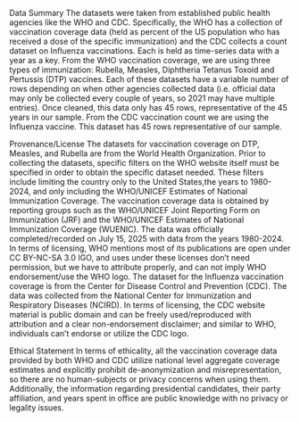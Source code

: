 Data Summary
The datasets were taken from established public health agencies like the WHO and CDC. Specifically, the WHO has a collection of vaccination coverage data (held as percent of the US population who has received a dose of the specific immunization) and the CDC collects a count dataset on Influenza vaccinations. Each is held as time-series data with a year as a key. From the WHO vaccination coverage, we are using three types of immunization: Rubella, Measles, Diphtheria Tetanus Toxoid and Pertussis (DTP) vaccines. Each of these datasets have a variable number of rows depending on when other agencies collected data (i.e. official data may only be collected every couple of years, so 2021 may have multiple entries). Once cleaned, this data only has 45 rows, representative of the 45 years in our sample. From the CDC vaccination count we are using the Influenza vaccine. This dataset has 45 rows representative of our sample.

Provenance/License
The datasets for vaccination coverage on DTP, Measles, and Rubella are from the World Health Organization. Prior to collecting the datasets, specific filters on the WHO website itself must be specified in order to obtain the specific dataset needed. These filters include limiting the country only to the United States,the years to 1980-2024, and only including the WHO/UNICEF Estimates of National Immunization Coverage. The vaccination coverage data is obtained by reporting groups such as the WHO/UNICEF Joint Reporting Form on Immunization (JRF) and the WHO/UNICEF Estimates of National Immunization Coverage (WUENIC). The data was officially completed/recorded on July 15, 2025 with data from the years 1980-2024. In terms of licensing, WHO mentions most of its publications are open under CC BY-NC-SA 3.0 IGO, and uses under these licenses don’t need permission, but we have to attribute properly, and can not imply WHO endorsement/use the WHO logo. The dataset for the Influenza vaccination coverage is from the Center for Disease Control and Prevention (CDC). The data was collected from the National Center for Immunization and Respiratory Diseases (NCIRD). In terms of licensing, the CDC website material is public domain and can be freely used/reproduced with attribution and a clear non-endorsement disclaimer; and similar to WHO, individuals can’t endorse or utilize the CDC logo. 

Ethical Statement
In terms of ethicality, all the vaccination coverage data provided by both WHO and CDC utilize national level aggregate coverage estimates and explicitly prohibit de-anonymization and misrepresentation, so there are no human-subjects or privacy concerns when using them. Additionally, the information regarding presidential candidates, their party affiliation, and years spent in office are public knowledge with no privacy or legality issues. 
